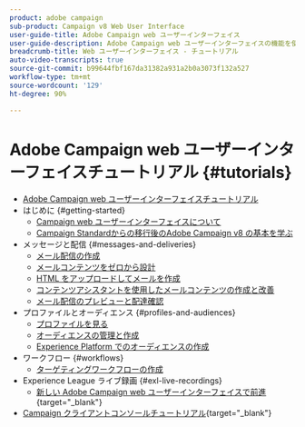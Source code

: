 ```yaml
---
product: adobe campaign
sub-product: Campaign v8 Web User Interface
user-guide-title: Adobe Campaign web ユーザーインターフェイス
user-guide-description: Adobe Campaign web ユーザーインターフェイスの機能を使用する方法について説明します。
breadcrumb-title: Web ユーザーインターフェイス - チュートリアル
auto-video-transcripts: true
source-git-commit: b99644fbf167da31382a931a2b0a3073f132a527
workflow-type: tm+mt
source-wordcount: '129'
ht-degree: 90%

---
```



# Adobe Campaign web ユーザーインターフェイスチュートリアル {#tutorials}

+ [Adobe Campaign web ユーザーインターフェイスチュートリアル](/help/ac-web-learn-main/overview.md)
+ はじめに {#getting-started}
   + [Campaign web ユーザーインターフェイスについて](/help/get-started/explore-the-web-ui.md)
   + [Campaign Standardからの移行後のAdobe Campaign v8 の基本を学ぶ ](https://experienceleague.adobe.com/docs/campaign-learn/get-started-with-campaign-v8/overview.html)
+ メッセージと配信 {#messages-and-deliveries}
   + [メール配信の作成](/help/deliveries/create-an-email-delivery.md)
   + [メールコンテンツをゼロから設計](/help/design-the-delivery/create-email-content-from-scratch.md)
   + [HTML をアップロードしてメールを作成](/help/design-the-delivery/create-an-email-by-uploading-html.md)
   + [コンテンツアシスタントを使用したメールコンテンツの作成と改善](/help/design-the-delivery/create-and-improve-email-content-with-the-content-assistant.md)
   + [メール配信のプレビューと配達確認](/help/deliveries/preview-and-proof-an-email-delivery.md)
+ プロファイルとオーディエンス {#profiles-and-audiences}
   + [プロファイルを見る](/help/profiles-and-audiences/explore-profiles.md)
   + [オーディエンスの管理と作成](/help/profiles-and-audiences/manage-and-build-audiences.md)
   + [Experience Platform でのオーディエンスの作成](/help/profiles-and-audiences/create-an-audience-with-experience-platform.md)
+ ワークフロー {#workflows}
   + [ターゲティングワークフローの作成](/help/workflows/create-a-targeting-workflow.md)
+ Experience League ライブ録画 {#exl-live-recordings}
   + [新しい Adobe Campaign web ユーザーインターフェイスで前進](https://experienceleague.adobe.com/docs/events/experience-league-live-recordings/episodes/exl-live-episode-02-29-24.html?lang=ja){target="_blank"}
+ [Campaign クライアントコンソールチュートリアル](https://experienceleague.adobe.com/docs/campaign-learn/tutorials/overview.html?lang=ja){target="_blank"}

